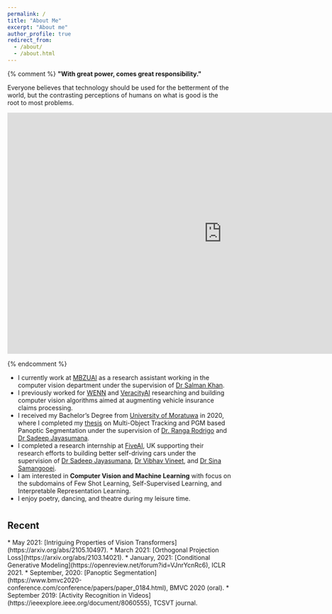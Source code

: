 ```yaml
---
permalink: /
title: "About Me"
excerpt: "About me"
author_profile: true
redirect_from: 
  - /about/
  - /about.html
---
```



{% comment %} 
**"With great power, comes great responsibility."** <br>

Everyone believes that technology should be used for the betterment of the world, but the contrasting perceptions of 
humans on what is good is the root to most problems.

<iframe width="966" height="543" src="https://www.youtube.com/embed/_m2dRDQEC1A" frameborder="0" allow="accelerometer; autoplay; clipboard-write; encrypted-media; gyroscope; picture-in-picture" allowfullscreen></iframe>
<br>

{% endcomment %}

* I currently work at [MBZUAI](https://mbzuai.ac.ae/) as a research assistant working in the computer vision department
under the supervision of [Dr Salman Khan](https://salman-h-khan.github.io/).
* I previously worked for [WENN](http://wenn.no) and [VeracityAI](http://veracityai.com/) researching and building 
computer vision algorithms aimed at augmenting vehicle insurance claims processing.
* I received my Bachelor’s Degree from [University of Moratuwa](https://uom.lk) in 
2020, where I completed my 
<a href="https://github.com/kahnchana/fyp_report/blob/master/main/thesis.pdf" target="_blank">thesis</a>
on Multi-Object Tracking and PGM based Panoptic Segmentation under the supervision of 
[Dr. Ranga Rodrigo](http://ranga.staff.uom.lk) and [Dr Sadeep Jayasumana](http://www.robots.ox.ac.uk/~sadeep/).
* I completed a research internship at [FiveAI](https://five.ai), UK supporting their research efforts to 
building better self-driving cars under the supervision of [Dr Sadeep Jayasumana](http://www.robots.ox.ac.uk/~sadeep/), 
[Dr Vibhav Vineet](http://vibhavvineet.info), and 
[Dr Sina Samangooei](https://scholar.google.com/citations?user=bOfKAGQAAAAJ&hl=en). 
* I am interested in **Computer Vision and Machine Learning** with focus on the 
subdomains of Few Shot Learning, Self-Supervised Learning, and Interpretable 
Representation Learning. 
* I enjoy poetry, dancing, and theatre during my leisure time. 

<h2 style="margin-top: 40px;"> Recent </h2>
* May 2021: [Intriguing Properties of Vision Transformers](https://arxiv.org/abs/2105.10497).
* March 2021: [Orthogonal Projection Loss](https://arxiv.org/abs/2103.14021).
* January, 2021: [Conditional Generative Modeling](https://openreview.net/forum?id=VJnrYcnRc6), ICLR 2021.
* September, 2020: [Panoptic Segmentation](https://www.bmvc2020-conference.com/conference/papers/paper_0184.html), BMVC 2020 (oral). 
* September 2019: [Activity Recognition in Videos](https://ieeexplore.ieee.org/document/8060555), TCSVT journal. 
